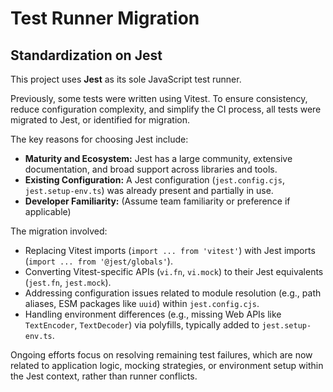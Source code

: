 # Test Runner Migration

## Standardization on Jest

This project uses **Jest** as its sole JavaScript test runner.

Previously, some tests were written using Vitest. To ensure consistency, reduce configuration complexity, and simplify the CI process, all tests were migrated to Jest, or identified for migration.

The key reasons for choosing Jest include:

- **Maturity and Ecosystem:** Jest has a large community, extensive documentation, and broad support across libraries and tools.
- **Existing Configuration:** A Jest configuration (`jest.config.cjs`, `jest.setup-env.ts`) was already present and partially in use.
- **Developer Familiarity:** (Assume team familiarity or preference if applicable)

The migration involved:

- Replacing Vitest imports (`import ... from 'vitest'`) with Jest imports (`import ... from '@jest/globals'`).
- Converting Vitest-specific APIs (`vi.fn`, `vi.mock`) to their Jest equivalents (`jest.fn`, `jest.mock`).
- Addressing configuration issues related to module resolution (e.g., path aliases, ESM packages like `uuid`) within `jest.config.cjs`.
- Handling environment differences (e.g., missing Web APIs like `TextEncoder`, `TextDecoder`) via polyfills, typically added to `jest.setup-env.ts`.

Ongoing efforts focus on resolving remaining test failures, which are now related to application logic, mocking strategies, or environment setup within the Jest context, rather than runner conflicts.
